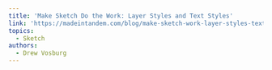 ```yaml
---
title: 'Make Sketch Do the Work: Layer Styles and Text Styles'
link: 'https://madeintandem.com/blog/make-sketch-work-layer-styles-text-styles/'
topics:
  - Sketch
authors:
  - Drew Vosburg
---
```

​
